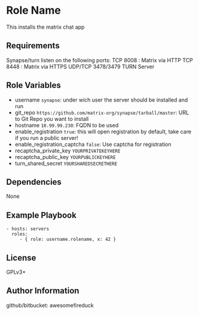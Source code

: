 Role Name
=========

This installs the matrix chat app

Requirements
------------

Synapse/turn listen on the following ports:
TCP 8008 : Matrix via HTTP
TCP 8448 : Matrix via HTTPS
UDP/TCP 3478/3479 TURN Server



Role Variables
--------------

- username `synapse`:  under wich user the server should be installed and run
- git_repo `https://github.com/matrix-org/synapse/tarball/master`:  URL to Git Repo you want to install
- hostname `10.99.99.230`:  FQDN to be used
- enable_registration `true`:  this will open registration by default, take care if you run a public server!
- enable_registration_captcha `false`: Use captcha for registration
- recaptcha_private_key `YOURPRIVATEKEYHERE`
- recaptcha_public_key `YOURPUBLICKEYHERE`
- turn_shared_secret `YOURSHAREDSECRETHERE`

Dependencies
------------

None

Example Playbook
----------------


    - hosts: servers
      roles:
         - { role: username.rolename, x: 42 }

License
-------

GPLv3+

Author Information
------------------

github/bitbucket: awesomefireduck
